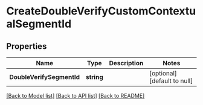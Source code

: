 # CreateDoubleVerifyCustomContextualSegmentId

## Properties
Name | Type | Description | Notes
------------ | ------------- | ------------- | -------------
**DoubleVerifySegmentId** | **string** |  | [optional] [default to null]

[[Back to Model list]](../README.md#documentation-for-models) [[Back to API list]](../README.md#documentation-for-api-endpoints) [[Back to README]](../README.md)

